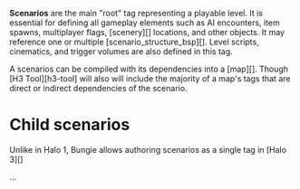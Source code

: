 **Scenarios** are the main "root" tag representing a playable level. It is essential for defining all gameplay elements such as AI encounters, item spawns, multiplayer flags, [scenery][] locations, and other objects. It may reference one or multiple [scenario_structure_bsp][]. Level scripts, cinematics, and trigger volumes are also defined in this tag.

A scenarios can be compiled with its dependencies into a [map][]. Though [H3 Tool][h3-tool] will also will include the majority of a map's tags that are direct or indirect dependencies of the scenario.
# Child scenarios
Unlike in Halo 1, Bungie allows authoring scenarios as a single tag in [Halo 3][]

  ...
  